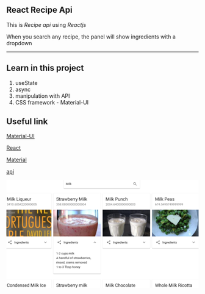 ## React Recipe Api
 This is <em>Recipe api  </em>using _Reactjs_   

When you search any recipe, the panel will show ingredients with a dropdown

***
## Learn in this project

<ol>
<li>useState</li>
<li>async</li>
<li>manipulation with API</li>
<li>CSS framework - Material-UI</li>
</ol>

## Useful link

[Material-UI](https://material-ui.com/) 

[React](https://reactjs.org/docs/create-a-new-react-app.html)

[Material](https://www.npmjs.com/package/axios)

[api](https://developer.edamam.com/)


![GitHub Logo](/src/images/demo.jpeg)
